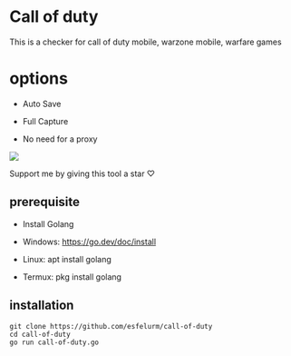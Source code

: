 # Call of duty

This is a checker for call of duty mobile, warzone mobile, warfare games 


# options

- Auto Save

- Full Capture

- No need for a proxy


<img src="https://github.com/esfelurm/call-of-duty/assets/104654028/c9657edb-3499-443f-b08f-7b0ce96b34a5"> 


Support me by giving this tool a star ♡


## prerequisite 

- Install Golang

- Windows:  https://go.dev/doc/install

- Linux: apt install golang

- Termux: pkg install golang


## installation 


```
git clone https://github.com/esfelurm/call-of-duty
cd call-of-duty
go run call-of-duty.go
```
